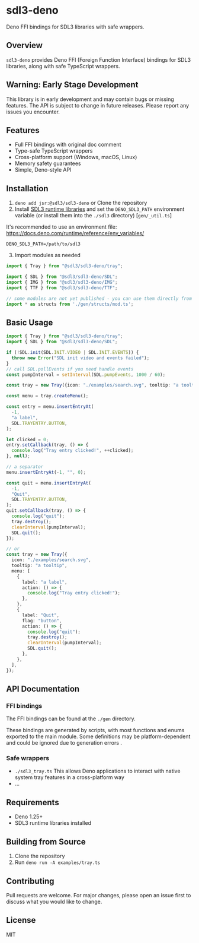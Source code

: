 # sdl3-deno

Deno FFI bindings for SDL3 libraries with safe wrappers.

## Overview

`sdl3-deno` provides Deno FFI (Foreign Function Interface) bindings for SDL3 libraries, along with safe TypeScript wrappers.

## Warning: Early Stage Development

This library is in early development and may contain bugs or missing features. The API is subject to change in future releases. Please report any issues you encounter.

## Features

- Full FFI bindings with original doc comment
- Type-safe TypeScript wrappers
- Cross-platform support (Windows, macOS, Linux)
- Memory safety guarantees
- Simple, Deno-style API

## Installation

1. `deno add jsr:@sdl3/sdl3-deno` or Clone the repository
2. Install [SDL3 runtime libraries](https://github.com/libsdl-org/SDL/releases) and set the `DENO_SDL3_PATH` environment variable (or install them into the `./sdl3` directory) [`gen/_util.ts`]

It's recommended to use an environment file: https://docs.deno.com/runtime/reference/env_variables/

```.env
DENO_SDL3_PATH=/path/to/sdl3
```

3. Import modules as needed


```typescript
import { Tray } from "@sdl3/sdl3-deno/tray";

import { SDL } from "@sdl3/sdl3-deno/SDL";
import { IMG } from "@sdl3/sdl3-deno/IMG";
import { TTF } from "@sdl3/sdl3-deno/TTF";

// some modules are not yet published - you can use them directly from source by cloning the repository
import * as structs from './gen/structs/mod.ts';

```

## Basic Usage

```typescript
import { Tray } from "@sdl3/sdl3-deno/tray";
import { SDL } from "@sdl3/sdl3-deno/SDL";

if (!SDL.init(SDL.INIT.VIDEO | SDL.INIT.EVENTS)) {
  throw new Error("SDL init video and events failed");
}
// call SDL.pollEvents if you need handle events
const pumpInterval = setInterval(SDL.pumpEvents, 1000 / 60);

const tray = new Tray({icon: "./examples/search.svg", tooltip: "a tooltip"});

const menu = tray.createMenu();

const entry = menu.insertEntryAt(
  -1,
  "a label",
  SDL.TRAYENTRY.BUTTON,
);

let clicked = 0;
entry.setCallback(tray, () => {
  console.log("Tray entry clicked!", ++clicked);
}, null);

// a separator
menu.insertEntryAt(-1, "", 0);

const quit = menu.insertEntryAt(
  -1,
  "Quit",
  SDL.TRAYENTRY.BUTTON,
);
quit.setCallback(tray, () => {
  console.log("quit");
  tray.destroy();
  clearInterval(pumpInterval);
  SDL.quit();
});

// or
const tray = new Tray({
  icon: "./examples/search.svg",
  tooltip: "a tooltip",
  menu: [
    {
      label: "a label",
      action: () => {
        console.log("Tray entry clicked!");
      },
    },
    {
      label: "Quit",
      flag: "button",
      action: () => {
        console.log("quit");
        tray.destroy();
        clearInterval(pumpInterval);
        SDL.quit();
      },
    },
  ],
});
```

## API Documentation

### FFI bindings
The FFI bindings can be found at the `./gen` directory.

These bindings are generated by scripts, with most functions and enums exported to the main module. Some definitions may be platform-dependent and could be ignored due to generation errors .

### Safe wrappers
- `./sdl3_tray.ts` This allows Deno applications to interact with native system tray features in a cross-platform way
- ...

## Requirements

- Deno 1.25+
- SDL3 runtime libraries installed


## Building from Source

1. Clone the repository
2. Run `deno run -A examples/tray.ts`

## Contributing

Pull requests are welcome. For major changes, please open an issue first to discuss what you would like to change.

## License

MIT
